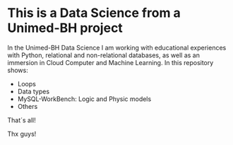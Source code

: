 <h1> This is a Data Science from a Unimed-BH project </h1>

<a src="C:\workSpaceGitHub\Data-Scince-Unimed_BH\assets\Screenshot 2022-10-29 141626.png">

In the Unimed-BH Data Science I am working with educational experiences with Python, relational and non-relational databases, as well as an immersion in Cloud Computer and Machine Learning.
In this repository shows:
  * Loops
  * Data types
  * MySQL-WorkBench: Logic and Physic models
  * Others 
  
That´s all!

Thx guys!